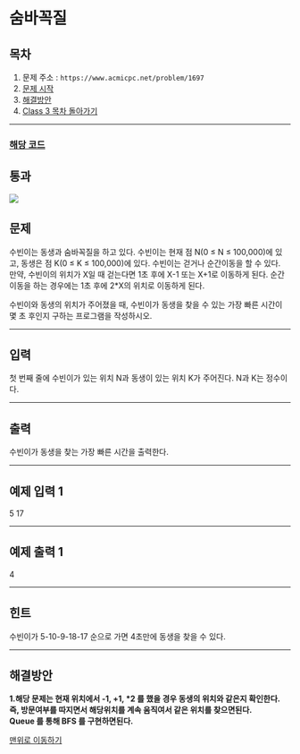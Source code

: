 # 숨바꼭질

## 목차

1. 문제 주소 : `https://www.acmicpc.net/problem/1697`
2. [문제 시작](#문제)
3. [해결방안](#해결방안)
4. [Class 3 목차 돌아가기](../README.md)
___

### [해당 코드](./숨바꼭질.java)

## 통과

<img src="https://github.com/user-attachments/assets/7ffb43ff-e229-4b55-b9c2-7d4e26e250c9">

## 문제

수빈이는 동생과 숨바꼭질을 하고 있다. 수빈이는 현재 점 N(0 ≤ N ≤ 100,000)에 있고, 동생은 점 K(0 ≤ K ≤ 100,000)에 있다. 수빈이는 걷거나 순간이동을 할 수 있다.<br>
만약, 수빈이의 위치가 X일 때 걷는다면 1초 후에 X-1 또는 X+1로 이동하게 된다. 순간이동을 하는 경우에는 1초 후에 2*X의 위치로 이동하게 된다.

수빈이와 동생의 위치가 주어졌을 때, 수빈이가 동생을 찾을 수 있는 가장 빠른 시간이 몇 초 후인지 구하는 프로그램을 작성하시오.

___

## 입력

첫 번째 줄에 수빈이가 있는 위치 N과 동생이 있는 위치 K가 주어진다. N과 K는 정수이다.

___

## 출력

수빈이가 동생을 찾는 가장 빠른 시간을 출력한다.

___

## 예제 입력 1

5 17

---

## 예제 출력 1

4

---

## 힌트

수빈이가 5-10-9-18-17 순으로 가면 4초만에 동생을 찾을 수 있다.

---

## 해결방안
**1.해당 문제는 현재 위치에서 -1, +1, *2 를 했을 경우 동생의 위치와 같은지 확인한다.**<br>
**즉, 방문여부를 따지면서 해당위치를 계속 움직여서 같은 위치를 찾으면된다.** <br>
**Queue 를 통해 BFS 를 구현하면된다.**<br>

[맨위로 이동하기](#숨바꼭질)
